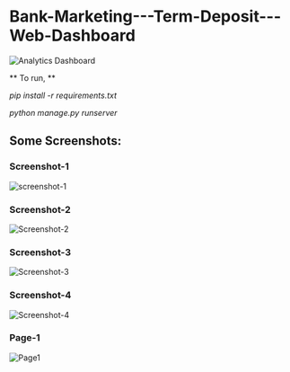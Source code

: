 # Bank-Marketing---Term-Deposit---Web-Dashboard

![Analytics Dashboard](https://www.elegantthemes.com/blog/wp-content/uploads/2016/02/google-analytics-custom-dashboard.jpg)

** To run, **

*pip install -r requirements.txt*

*python manage.py runserver*

## Some Screenshots:

### Screenshot-1
![screenshot-1](https://user-images.githubusercontent.com/18166377/66329114-9863b100-e94b-11e9-926d-b953addcb4de.png)

### Screenshot-2
![Screenshot-2](https://user-images.githubusercontent.com/18166377/66329225-c9dc7c80-e94b-11e9-94b3-91b5565d32a7.png)

### Screenshot-3
![Screenshot-3](https://user-images.githubusercontent.com/18166377/66397501-96582b80-e9f9-11e9-8889-ec1aa9ef528c.png)

### Screenshot-4
![Screenshot-4](https://user-images.githubusercontent.com/18166377/66329327-f85a5780-e94b-11e9-9ed7-36b54d2f7554.png)

### Page-1
![Page1](https://user-images.githubusercontent.com/18166377/66398851-25664300-e9fc-11e9-8af2-31ac4e3375d9.png)
